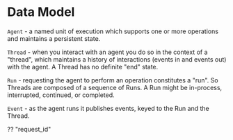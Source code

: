 # Data Model

`Agent` - a named unit of execution which supports one or more operations and maintains a persistent state.

`Thread` - when you interact with an agent you do so in the context of a "thread", which maintains a
history of interactions (events in and events out) with the agent. A Thread has no definite "end" state.

`Run` - requesting the agent to perform an operation constitutes a "run". So Threads are composed of
a sequence of Runs. A Run might be in-process, interrupted, continued, or completed.

`Event` - as the agent runs it publishes events, keyed to the Run and the Thread.

?? "request_id"
